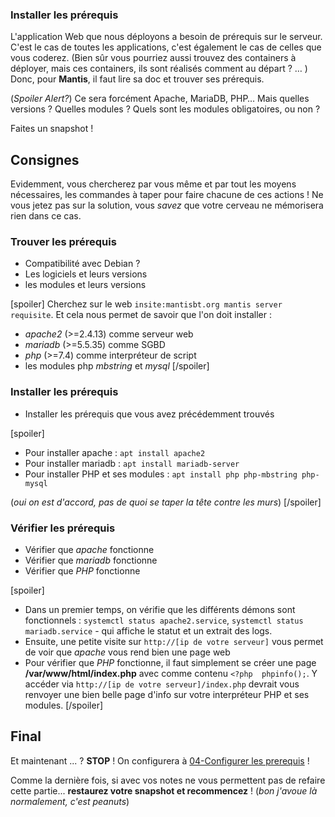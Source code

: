 ### Installer les prérequis
L'application Web que nous déployons a besoin de prérequis sur le serveur. C'est le cas de toutes les applications, c'est également le cas de celles que vous coderez.  (Bien sûr vous pourriez aussi trouvez des containers à déployer, mais ces containers, ils sont réalisés comment au départ ? … )  Donc, pour **Mantis**, il faut lire sa doc et trouver ses prérequis.  

(_Spoiler Alert?_) Ce sera forcément Apache, MariaDB, PHP…  Mais quelles versions ? Quelles modules ? Quels sont les modules obligatoires, ou non ?

<div class="astuce">Faites un snapshot !</div>

## Consignes
Evidemment, vous chercherez par vous même et par tout les moyens nécessaires, les commandes à taper pour faire chacune de ces actions ! Ne vous jetez pas sur la solution, vous _savez_ que votre cerveau ne mémorisera rien dans ce cas.
### Trouver les prérequis
 - Compatibilité avec Debian ?
 - Les logiciels et leurs versions
 - les modules et leurs versions

[spoiler]
Cherchez sur le web `insite:mantisbt.org mantis server requisite`. Et cela nous permet de savoir que l'on doit installer :
 +  _apache2_ (>=2.4.13) comme serveur web
 + _mariadb_ (>=5.5.35) comme SGBD
 + _php_ (>=7.4) comme interpréteur de script
 + les modules php _mbstring_ et _mysql_ 
[/spoiler]

### Installer les prérequis
 - Installer les prérequis que vous avez précédemment trouvés

[spoiler]
 - Pour installer apache : `apt install apache2`
 - Pour installer mariadb : `apt install mariadb-server`
 - Pour installer PHP et ses modules : `apt install php php-mbstring php-mysql`

(_oui on est d'accord, pas de quoi se taper la tête contre les murs_)
[/spoiler]

### Vérifier les prérequis
 - Vérifier que _apache_ fonctionne
 - Vérifier que _mariadb_ fonctionne
 - Vérifier que _PHP_ fonctionne

[spoiler]
 - Dans un premier temps, on vérifie que les différents démons sont fonctionnels : `systemctl status apache2.service`, `systemctl status mariadb.service` - qui affiche le statut et un extrait des logs.
 - Ensuite, une petite visite sur `http://[ip de votre serveur]` vous permet de voir que _apache_ vous rend bien une page web
 - Pour vérifier que _PHP_ fonctionne, il faut simplement se créer une page **/var/www/html/index.php** avec comme contenu `<?php  phpinfo();`. Y accéder via `http://[ip de votre serveur]/index.php` devrait vous renvoyer une bien belle page d'info sur votre interpréteur PHP et ses modules.
[/spoiler]

## Final
Et maintenant ... ? **STOP** ! On configurera à [04-Configurer les prerequis](./CoursApache/Chapitres/04-Configurer%20les%20prerequis.md) !

Comme la dernière fois, si avec vos notes ne vous permettent pas de refaire cette partie... **restaurez votre snapshot et recommencez** ! (_bon j'avoue là normalement, c'est peanuts_)

